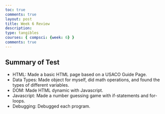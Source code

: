 ```yaml
---
toc: true
comments: true
layout: post
title: Week 6 Review
description: 
type: tangibles
courses: { compsci: {week: 6} }
comments: true
---
```


## Summary of Test
- HTML: Made a basic HTML page based on a USACO Guide Page.
- Data Types: Made object for myself, did math operations, and found the types of different variables.
- DOM: Made HTML dynamic with Javascript.
- Javascript: Made a number guessing game with if-statements and for-loops.
- Debugging: Debugged each program.